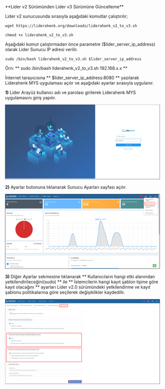 <link href=/lider3.0/assets/style.css rel=stylesheet></link>
**Lider v2 Sürümünden Lider v3 Sürümüne Güncelleme**

Lider v2 sunucusunda sırasıyla aşağıdaki komutlar çalıştırılır;

````
wget https://liderahenk.org/downloads/liderahenk_v2_to_v3.sh
````

````
chmod +x liderahenk_v2_to_v3.sh
````

Aşağıdaki komut çalıştırmadan önce parametre ($lider_server_ip_address) olarak Lider Sunucu IP adresi verilir.


````
sudo /bin/bash liderahenk_v2_to_v3.sh $lider_server_ip_address
````

Örn: ** sudo /bin/bash liderahenk_v2_to_v3.sh 192.168.x.x **

İnternet tarayıcısına ** $lider_server_ip_address:8080 ** yazılarak Liderahenk MYS uygulaması açılır ve aşağıdaki ayarlar sırasıyla uygulanır.

**1)** Lider Arayüz kullanıcı adı ve parolası girilerek Liderahenk MYS uygulamasını giriş yapılır.

[![Liderahenk Login](./images/upgrade-1.png)](./images/upgrade-1.png)


**2)** Ayarlar butonuna tıklanarak Sunucu Ayarları sayfası açılır.

[![Liderahenk Settings](./images/upgrade-2.png)](./images/upgrade-2.png)

**3)** Diğer Ayarlar sekmesine tıklanarak ** Kullanıcıların hangi etki alanından yetkilendirileceğini(sudo) ** ile  ** İstemcilerin hangi kayıt şablon tipine göre kayıt olacağını ** ayarları Lider v2.0 sürümündeki yetkilendirme ve kayıt şablonu politikalarına göre seçilerek değişiklikler kaydedilir.

[![Liderahenk Other Settings](./images/upgrade-3.png)](./images/upgrade-3.png)
